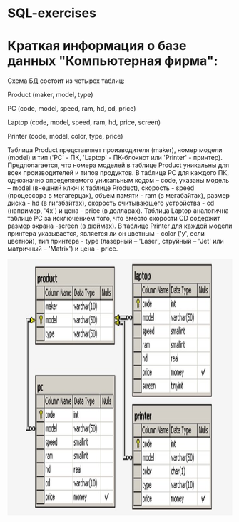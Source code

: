 # SQL-exercises
# Краткая информация о базе данных "Компьютерная фирма":

Схема БД состоит из четырех таблиц:

Product (maker, model, type)

PC (code, model, speed, ram, hd, cd, price)

Laptop (code, model, speed, ram, hd, price, screen)

Printer (code, model, color, type, price)

Таблица Product представляет производителя (maker), номер модели (model) и тип ('PC' - ПК, 'Laptop' - ПК-блокнот или 'Printer' - принтер). Предполагается, что номера моделей в таблице Product уникальны для всех производителей и типов продуктов. В таблице PC для каждого ПК, однозначно определяемого уникальным кодом – code, указаны модель – model (внешний ключ к таблице Product), скорость - speed (процессора в мегагерцах), объем памяти - ram (в мегабайтах), размер диска - hd (в гигабайтах), скорость считывающего устройства - cd (например, '4x') и цена - price (в долларах). Таблица Laptop аналогична таблице РС за исключением того, что вместо скорости CD содержит размер экрана -screen (в дюймах). В таблице Printer для каждой модели принтера указывается, является ли он цветным - color ('y', если цветной), тип принтера - type (лазерный – 'Laser', струйный – 'Jet' или матричный – 'Matrix') и цена - price.

<div>
  <img src="https://github.com/akuznya/SQL-exercises/blob/main/SQL_schemePC.jpg" title="SQL_schemePC" alt="SQL_schemePC" width="1000" height="575"/>&nbsp
</div>

